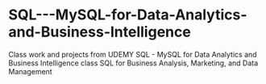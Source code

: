 # SQL---MySQL-for-Data-Analytics-and-Business-Intelligence
Class work and projects from UDEMY SQL - MySQL for Data Analytics and Business Intelligence class
SQL for Business Analysis, Marketing, and Data Management
